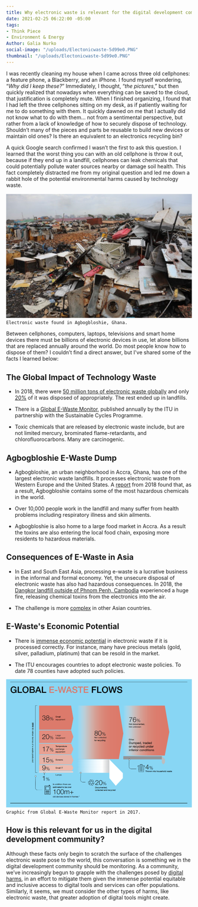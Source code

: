 ```yaml
---
title: Why electronic waste is relevant for the digital development community
date: 2021-02-25 06:22:00 -05:00
tags:
- Think Piece
- Environment & Energy
Author: Galia Nurko
social-image: "/uploads/Electonicwaste-5d99e0.PNG"
thumbnail: "/uploads/Electonicwaste-5d99e0.PNG"
---
```


I was recently cleaning my house when I came across three old cellphones: a feature phone, a Blackberry, and an iPhone. I found myself wondering, “*Why did I keep these?*” Immediately, I thought, “*the pictures*,” but then quickly realized that nowadays when everything can be saved to the cloud, that justification is completely mute. When I finished organizing, I found that I had left the three cellphones sitting on my desk, as if patiently waiting for me to do something with them. It quickly dawned on me that I actually did not know what to do with them… not from a sentimental perspective, but rather from a lack of knowledge of how to securely dispose of technology. Shouldn’t many of the pieces and parts be reusable to build new devices or maintain old ones? Is there an equivalent to an electronics recycling bin?

<!--more-->

A quick Google search confirmed I wasn’t the first to ask this question. I learned that the worst thing you can with an old cellphone is throw it out, because if they end up in a landfill, cellphones can leak chemicals that could potentially pollute water sources nearby or damage soil health. This fact completely distracted me from my original question and led me down a rabbit hole of the potential environmental harms caused by technology waste.

![Electonicwaste-5d99e0.PNG](/uploads/Electonicwaste-5d99e0.PNG)`Electronic waste found in Agbogbloshie, Ghana.`

Between cellphones, computers, laptops, televisions and smart home devices there must be billions of electronic devices in use, let alone billions that are replaced annually around the world. Do most people know how to dispose of them? I couldn’t find a direct answer, but I've shared some of the facts I learned below:

## The Global Impact of Technology Waste

* In 2018, there were [50 million tons of electronic waste globally](http://www3.weforum.org/docs/WEF_A_New_Circular_Vision_for_Electronics.pdf) and only [20%](http://www3.weforum.org/docs/WEF_A_New_Circular_Vision_for_Electronics.pdf) of it was disposed of appropriately. The rest ended up in landfills.

* There is a [Global E-Waste Monitor](https://www.itu.int/en/ITU-D/Environment/Pages/Spotlight/Global-Ewaste-Monitor-2020.aspx), published annually by the ITU in partnership with the Sustainable Cycles Programme.

* Toxic chemicals that are released by electronic waste include, but are not limited mercury, brominated flame-retardants, and chlorofluorocarbons. Many are carcinogenic.

## Agbogbloshie E-Waste Dump

* Agbogbloshie, an urban neighborhood in Accra, Ghana, has one of the largest electronic waste landfills. It processes electronic waste from Western Europe and the United States. A [report](http://wiki.ban.org/images/f/f4/Holes_in_the_Circular_Economy-_WEEE_Leakage_from_Europe.pdf) from 2018 found that, as a result, Agbogbloshie contains some of the most hazardous chemicals in the world.

* Over 10,000 people work in the landfill and many suffer from health problems including respiratory illness and skin ailments.

* Agbogbloshie is also home to a large food market in Accra. As a result the toxins are also entering the local food chain, exposing more residents to hazardous materials.

## Consequences of E-Waste in Asia

* In East and South East Asia, processing e-waste is a lucrative business in the informal and formal economy. Yet, the unsecure disposal of electronic waste has also had hazardous consequences. In 2018, the [Dangkor landfill outside of Phnom Penh, Cambodia](https://www.phnompenhpost.com/national/phnom-penh-smothered-smelly-dangerous-haze-landfill-fire-continues-burning) experienced a huge fire, releasing chemical toxins from the electronics into the air.

* The challenge is more [complex](https://www.eco-business.com/news/defusing-southeast-asias-e-waste-time-bomb/) in other Asian countries.

## E-Waste's Economic Potential

* There is [immense economic potential](http://www3.weforum.org/docs/WEF_A_New_Circular_Vision_for_Electronics.pdf) in electronic waste if it is processed correctly. For instance, many have precious metals (gold, silver, palladium, platinum) that can be resold in the market.

* The ITU encourages countries to adopt electronic waste policies. To date 78 counties have adopted such policies.

![Globalewate.PNG](/uploads/Globalewate.PNG)`Graphic from Global E-Waste Monitor report in 2017.`

## How is this relevant for us in the digital development community?

Although these facts only begin to scratch the surface of the challenges electronic waste pose to the world, this conversation is something we in the digital development community should be monitoring. As a community, we’ve increasingly begun to grapple with the challenges posed by [digital harms](https://dai-global-digital.com/cyber-harm.html), in an effort to mitigate them given the immense potential equitable and inclusive access to digital tools and services can offer populations. Similarly, it seems, we must consider the other types of harms, like electronic waste, that greater adoption of digital tools might create.